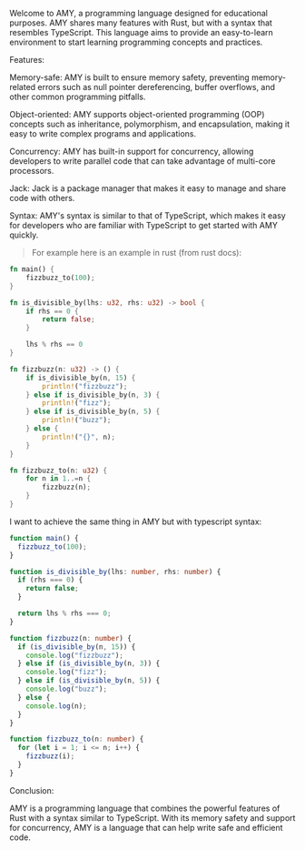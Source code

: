 Welcome to AMY, a programming language designed for educational purposes. AMY shares many features with Rust, but with a syntax that resembles TypeScript. This language aims to provide an easy-to-learn environment to start learning programming concepts and practices.

Features:

Memory-safe: AMY is built to ensure memory safety, preventing memory-related errors such as null pointer dereferencing, buffer overflows, and other common programming pitfalls.

Object-oriented: AMY supports object-oriented programming (OOP) concepts such as inheritance, polymorphism, and encapsulation, making it easy to write complex programs and applications.

Concurrency: AMY has built-in support for concurrency, allowing developers to write parallel code that can take advantage of multi-core processors.

Jack: Jack is a package manager that makes it easy to manage and share code with others.

Syntax: AMY's syntax is similar to that of TypeScript, which makes it easy for developers who are familiar with TypeScript to get started with AMY quickly.

> For example here is an example in rust (from rust docs):

```rust
fn main() {
    fizzbuzz_to(100);
}

fn is_divisible_by(lhs: u32, rhs: u32) -> bool {
    if rhs == 0 {
        return false;
    }

    lhs % rhs == 0
}

fn fizzbuzz(n: u32) -> () {
    if is_divisible_by(n, 15) {
        println!("fizzbuzz");
    } else if is_divisible_by(n, 3) {
        println!("fizz");
    } else if is_divisible_by(n, 5) {
        println!("buzz");
    } else {
        println!("{}", n);
    }
}

fn fizzbuzz_to(n: u32) {
    for n in 1..=n {
        fizzbuzz(n);
    }
}
```

I want to achieve the same thing in AMY but with typescript syntax:

```typescript
function main() {
  fizzbuzz_to(100);
}

function is_divisible_by(lhs: number, rhs: number) {
  if (rhs === 0) {
    return false;
  }

  return lhs % rhs === 0;
}

function fizzbuzz(n: number) {
  if (is_divisible_by(n, 15)) {
    console.log("fizzbuzz");
  } else if (is_divisible_by(n, 3)) {
    console.log("fizz");
  } else if (is_divisible_by(n, 5)) {
    console.log("buzz");
  } else {
    console.log(n);
  }
}

function fizzbuzz_to(n: number) {
  for (let i = 1; i <= n; i++) {
    fizzbuzz(i);
  }
}
```
Conclusion:

AMY is a programming language that combines the powerful features of Rust with a syntax similar to TypeScript. With its memory safety and support for concurrency, AMY is a language that can help write safe and efficient code.